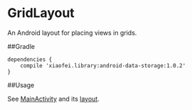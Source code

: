 # GridLayout
An Android layout for placing views in grids.

##Gradle

```
dependencies {
    compile 'xiaofei.library:android-data-storage:1.0.2'
}
```

##Usage

See [MainActivity](https://github.com/Xiaofei-it/GridLayout/blob/master/app/src/main/java/xiaofei/library/gridlayouttest/MainActivity.java)
and its [layout](https://github.com/Xiaofei-it/GridLayout/blob/master/app/src/main/res/layout/activity_main.xml).
